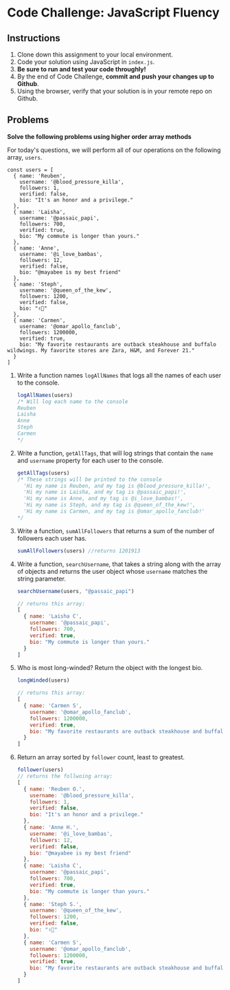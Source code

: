 # Code Challenge: JavaScript Fluency

## Instructions

1. Clone down this assignment to your local environment.
2. Code your solution using JavaScript in `index.js`.
3. **Be sure to run and test your code throughly!**
4. By the end of Code Challenge, **commit and push your changes up to Github**.
5. Using the browser, verify that your solution is in your remote repo on Github.

## Problems

**Solve the following problems using higher order array methods**

For today's questions, we will perform all of our operations on the following array, `users`.

```
const users = [
  { name: 'Reuben',
    username: '@blood_pressure_killa',
    followers: 1,
    verified: false,
    bio: "It's an honor and a privilege."
  },
  { name: 'Laisha',
    username: '@passaic_papi',
    followers: 700,
    verified: true,
    bio: "My commute is longer than yours."
  },
  { name: 'Anne',
    username: '@i_love_bambas',
    followers: 12,
    verified: false,
    bio: "@mayabee is my best friend"
  },
  { name: 'Steph',
    username: '@queen_of_the_kew',
    followers: 1200,
    verified: false,
    bio: "✌🏼"
  },
  { name: 'Carmen',
    username: '@omar_apollo_fanclub',
    followers: 1200000,
    verified: true,
    bio: "My favorite restaurants are outback steakhouse and buffalo wildwings. My favorite stores are Zara, H&M, and Forever 21."
  }
]

```

1. Write a function names `logAllNames` that logs all the names of each user to the console.
    
    ```jsx
    logAllNames(users) 
    /* Will log each name to the console
    Reuben
    Laisha
    Anne
    Steph
    Carmen
    */ 
    ```
    
2. Write a function, `getAllTags`, that will log strings that contain the `name` and `username` property for each user to the console.
    
    ```jsx
    getAllTags(users)
    /* These strings will be printed to the console
      'Hi my name is Reuben, and my tag is @blood_pressure_killa!',
      'Hi my name is Laisha, and my tag is @passaic_papi!',
      'Hi my name is Anne, and my tag is @i_love_bambas!',
      'Hi my name is Steph, and my tag is @queen_of_the_kew!',
      'Hi my name is Carmen, and my tag is @omar_apollo_fanclub!'
    */
    ```
    
3. Write a function, `sumAllFollowers` that returns a sum of the number of followers each user has. 
    
    ```jsx
    sumAllFollowers(users) //returns 1201913
    ```
    
4. Write a function, `searchUsername`, that takes a string along with the array of objects and returns the user object whose `username` matches the string parameter.
    
    ```jsx
    searchUsername(users, "@passaic_papi")
    
    // returns this array:
    [
      { name: 'Laisha C',
        username: '@passaic_papi',
        followers: 700,
        verified: true,
        bio: "My commute is longer than yours."
      }
    ]
    ```
    
5. Who is most long-winded? Return the object with the longest bio.
    
    ```jsx
    longWinded(users)
    
    // returns this array:
    [
      { name: 'Carmen S',
        username: '@omar_apollo_fanclub',
        followers: 1200000,
        verified: true,
        bio: "My favorite restaurants are outback steakhouse and buffalo wildwings. My favorite stores are Zara, H&M, and Forever 21."
      }
    ]
    ```
    
6. Return an array sorted by `follower` count, least to greatest.
    
    ```jsx
    follower(users)
    // returns the follwoing array:
    [
      { name: 'Reuben O.',
        username: '@blood_pressure_killa',
        followers: 1,
        verified: false,
        bio: "It's an honor and a privilege."
      },
      { name: 'Anne H.',
        username: '@i_love_bambas',
        followers: 12,
        verified: false,
        bio: "@mayabee is my best friend"
      },
      { name: 'Laisha C',
        username: '@passaic_papi',
        followers: 700,
        verified: true,
        bio: "My commute is longer than yours."
      },
      { name: 'Steph S.',
        username: '@queen_of_the_kew',
        followers: 1200,
        verified: false,
        bio: "✌🏼"
      },
      { name: 'Carmen S',
        username: '@omar_apollo_fanclub',
        followers: 1200000,
        verified: true,
        bio: "My favorite restaurants are outback steakhouse and buffalo wildwings. My favorite stores are Zara, H&M, and Forever 21."
      }
    ]
    
    ```
